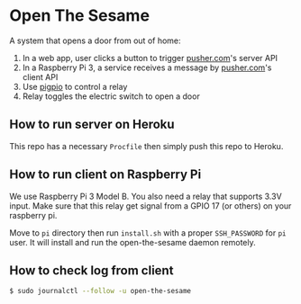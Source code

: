 # Open The Sesame

A system that opens a door from out of home:

1. In a web app, user clicks a button to trigger [pusher.com](pusher.com)'s server API
2. In a Raspberry Pi 3, a service receives a message by [pusher.com](pusher.com)'s client API
3. Use [pigpio](https://github.com/fivdi/pigpio) to control a relay
4. Relay toggles the electric switch to open a door

## How to run server on Heroku

This repo has a necessary `Procfile` then simply push this repo to Heroku.

## How to run client on Raspberry Pi

We use Raspberry Pi 3 Model B. You also need a relay that supports 3.3V input.
Make sure that this relay get signal from a GPIO 17 (or others) on your raspberry pi.

Move to `pi` directory then run `install.sh` with a proper `SSH_PASSWORD` for `pi` user.
It will install and run the open-the-sesame daemon remotely.

## How to check log from client

```sh
$ sudo journalctl --follow -u open-the-sesame
```
